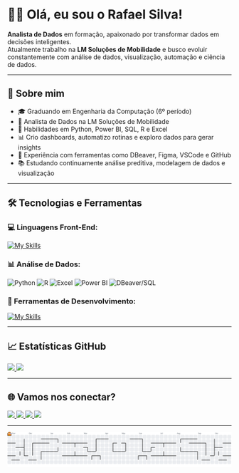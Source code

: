 # 👋🏽 Olá, eu sou o Rafael Silva!

<p align="left">
  <strong>Analista de Dados</strong> em formação, apaixonado por transformar dados em decisões inteligentes. <br>
  Atualmente trabalho na <strong>LM Soluções de Mobilidade</strong> e busco evoluir constantemente com análise de dados, visualização, automação e ciência de dados.
</p>

---

## 🚀 Sobre mim

- 🎓 Graduando em Engenharia da Computação (6º período)  
- 💼 Analista de Dados na LM Soluções de Mobilidade  
- 🧠 Habilidades em Python, Power BI, SQL, R e Excel  
- 📊 Crio dashboards, automatizo rotinas e exploro dados para gerar insights  
- 🧰 Experiência com ferramentas como DBeaver, Figma, VSCode e GitHub  
- 📚 Estudando continuamente análise preditiva, modelagem de dados e visualização  

---

## 🛠️ Tecnologias e Ferramentas

### 💻 Linguagens Front-End:  
[![My Skills](https://skillicons.dev/icons?i=html,css,js)](https://skillicons.dev)

### 📊 Análise de Dados:  
<p align="left">
  <img src="https://cdn.jsdelivr.net/gh/devicons/devicon/icons/python/python-original.svg" alt="Python" height="40"/>
  <img src="https://cdn.jsdelivr.net/gh/devicons/devicon/icons/r/r-original.svg" alt="R" height="40"/>
  <img src="https://img.icons8.com/color/48/microsoft-excel-2019--v1.png" alt="Excel" height="40"/>
  <img src="https://img.icons8.com/color/48/power-bi.png" alt="Power BI" height="40"/>
  <img src="https://img.icons8.com/ios-filled/50/database.png" alt="DBeaver/SQL" height="40"/>
</p>

### 🧰 Ferramentas de Desenvolvimento:  
[![My Skills](https://skillicons.dev/icons?i=github,vscode,figma)](https://skillicons.dev)  

---

## 📈 Estatísticas GitHub

<a href="https://github.com/rafife12">
  <img height="180em" src="https://github-readme-stats.vercel.app/api?username=rafife12&show_icons=true&theme=dracula&include_all_commits=true&count_private=true"/>
</a>
<a href="https://github.com/rafife12">
  <img height="180em" src="https://github-readme-stats.vercel.app/api/top-langs/?username=rafife12&layout=compact&langs_count=7&theme=dracula&hide_border=true"/>
</a>

---

## 🌐 Vamos nos conectar?

<a href="mailto:rafael.souzadsilva1@gmail.com">
  <img src="https://img.shields.io/badge/Gmail-FF0000?style=for-the-badge&logo=gmail&logoColor=white" />
</a>
<a href="https://www.linkedin.com/in/rafael-silva-a5a594268/">
  <img src="https://img.shields.io/badge/-LinkedIn-0A66C2?style=for-the-badge&logo=linkedin&logoColor=white"/>
</a>
<a href="https://github.com/rafife12">
  <img src="https://img.shields.io/badge/-GitHub-181717?style=for-the-badge&logo=github&logoColor=white">
</a>
<a href="https://www.instagram.com/silvasrafael_/">
  <img src="https://img.shields.io/badge/-Instagram-E4405F?style=for-the-badge&logo=instagram&logoColor=white">
</a>

---

<picture>
  <source media="(prefers-color-scheme: dark)" srcset="https://raw.githubusercontent.com/rafife12/rafife12/main/dist/pacman-contribution-graph-dark.svg" />
  <source media="(prefers-color-scheme: light)" srcset="https://raw.githubusercontent.com/rafife12/rafife12/main/dist/pacman-contribution-graph.svg" />
  <img alt="Pacman contribution graph" src="https://raw.githubusercontent.com/rafife12/rafife12/main/dist/pacman-contribution-graph.svg" />
</picture>



